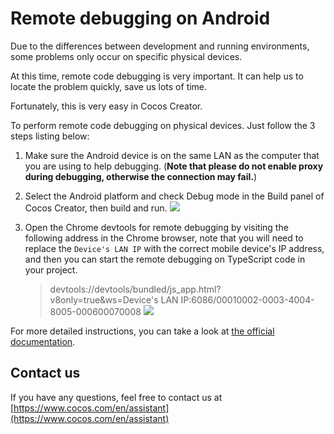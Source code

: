# Remote debugging on Android

Due to the differences between development and running environments, some problems only occur on specific physical devices.

At this time, remote code debugging is very important. It can help us to locate the problem quickly, save us lots of time.

Fortunately, this is very easy in Cocos Creator.

To perform remote code debugging on physical devices. Just follow the 3 steps listing below:

1. Make sure the Android device is on the same LAN as the computer that you are using to help debugging. (**Note that please do not enable proxy during debugging, otherwise the connection may fail.**)

2. Select the Android platform and check Debug mode in the Build panel of Cocos Creator, then build and run.
![](https://files.mdnice.com/user/21366/293fca04-3e8d-4362-bd71-bd76fbb96809.png)

3. Open the Chrome devtools for remote debugging by visiting the following address in the Chrome browser, note that you will need to replace the `Device's LAN IP` with the correct mobile device's IP address, and then you can start the remote debugging on TypeScript code in your project.
    > devtools://devtools/bundled/js_app.html?v8only=true&ws=Device's LAN IP:6086/00010002-0003-4004-8005-000600070008
![](https://files.mdnice.com/user/21366/db7bae9c-ebb1-4447-9bba-17f0e4101ebe.png)

For more detailed instructions, you can take a look at [the official documentation](https://docs.cocos.com/creator/manual/en/editor/publish/debug-jsb.html).

## Contact us
If you have any questions, feel free to contact us at [https://www.cocos.com/en/assistant](https://www.cocos.com/en/assistant)
